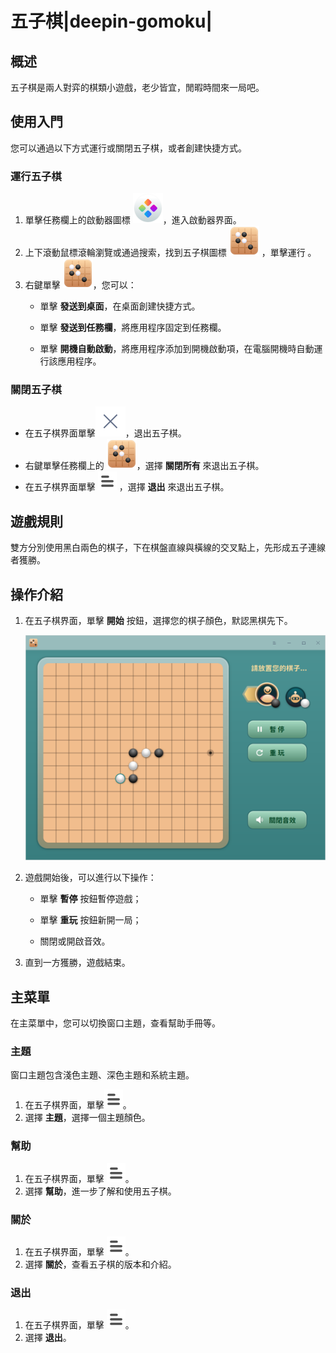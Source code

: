 # 五子棋|deepin-gomoku|

## 概述

五子棋是兩人對弈的棋類小遊戲，老少皆宜，閒暇時間來一局吧。

## 使用入門

您可以通過以下方式運行或關閉五子棋，或者創建快捷方式。

### 運行五子棋

1. 單擊任務欄上的啟動器圖標 ![deepin_launcher](../common/deepin_launcher.svg)，進入啟動器界面。
2. 上下滾動鼠標滾輪瀏覽或通過搜索，找到五子棋圖標 ![deepin_gomoku](../common/deepin_gomoku.svg) ，單擊運行  。
3. 右鍵單擊 ![deepin_gomoku](../common/deepin_gomoku.svg)，您可以：
   - 單擊 **發送到桌面**，在桌面創建快捷方式。

   - 單擊 **發送到任務欄**，將應用程序固定到任務欄。

   - 單擊 **開機自動啟動**，將應用程序添加到開機啟動項，在電腦開機時自動運行該應用程序。

### 關閉五子棋

- 在五子棋界面單擊![close](../common/close.svg)，退出五子棋。
- 右鍵單擊任務欄上的 ![deepin_gomoku](../common/deepin_gomoku.svg)，選擇 **關閉所有** 來退出五子棋。
- 在五子棋界面單擊 ![icon_menu](../common/icon_menu.svg) ，選擇 **退出** 來退出五子棋。

## 遊戲規則

雙方分別使用黑白兩色的棋子，下在棋盤直線與橫線的交叉點上，先形成五子連線者獲勝。

## 操作介紹

1. 在五子棋界面，單擊 **開始** 按鈕，選擇您的棋子顏色，默認黑棋先下。

   ![0|start](fig/start.png)

2. 遊戲開始後，可以進行以下操作：

   - 單擊 **暫停** 按鈕暫停遊戲；

   - 單擊 **重玩** 按鈕新開一局；

   - 關閉或開啟音效。

3. 直到一方獲勝，遊戲結束。

## 主菜單

在主菜單中，您可以切換窗口主題，查看幫助手冊等。

### 主題

窗口主題包含淺色主題、深色主題和系統主題。

1. 在五子棋界面，單擊![icon_menu](../common/icon_menu.svg)。
2. 選擇 **主題**，選擇一個主題顏色。

### 幫助

1. 在五子棋界面，單擊 ![icon_menu](../common/icon_menu.svg)。
2. 選擇 **幫助**，進一步了解和使用五子棋。


### 關於

1. 在五子棋界面，單擊 ![icon_menu](../common/icon_menu.svg)。
2. 選擇 **關於**，查看五子棋的版本和介紹。

### 退出

1. 在五子棋界面，單擊 ![icon_menu](../common/icon_menu.svg)。
2. 選擇 **退出**。